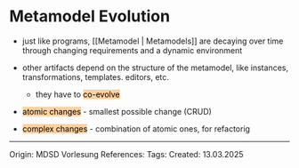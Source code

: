 # Metamodel Evolution

- just like programs, [[Metamodel | Metamodels]] are decaying over time through changing requirements and a dynamic environment
- other artifacts depend on the structure of the metamodel, like instances, transformations, templates. editors, etc.
	- they have to <mark style="background: #FFB86CA6;">co-evolve</mark>

- <mark style="background: #FFB86CA6;">atomic changes</mark> - smallest possible change (CRUD)
- <mark style="background: #FFB86CA6;">complex changes</mark> - combination of atomic ones, for refactorig

---

Origin: MDSD Vorlesung
References: 
Tags: 
Created: 13.03.2025

